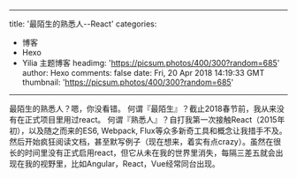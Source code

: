 
---
title: '最陌生的熟悉人--React'
categories: 
 - 博客
 - Hexo
 - Yilia 主题博客
headimg: 'https://picsum.photos/400/300?random=685'
author: Hexo
comments: false
date: Fri, 20 Apr 2018 14:19:33 GMT
thumbnail: 'https://picsum.photos/400/300?random=685'
---

<div>   
最陌生的熟悉人？嗯，你没看错。
何谓『最陌生』？截止2018春节前，我从来没有在正式项目里用过react。
何谓『熟悉人』？自打我第一次接触React（2015年初），以及随之而来的ES6, Webpack, Flux等众多新奇工具和概念让我措手不及。然后开始疯狂阅读文档，甚至默写例子（现在想来，着实有点crazy）。虽然在很长的时间里没有正式启用react，但它从未在我的世界里消失，每隔三差五就会出现在我的视野里，比如Angular，React，Vue经常同台出现。
      
      
</div>
            
